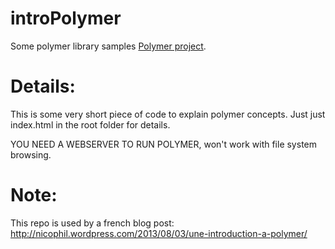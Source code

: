 introPolymer
============

Some polymer library samples
[Polymer project](http://www.polymer-project.org/).

Details:
============

This is some very short piece of code to explain polymer concepts.
Just just index.html in the root folder for details.

YOU NEED A WEBSERVER TO RUN POLYMER, won't work with file system browsing.

Note:
============
This repo is used by a french blog post:
http://nicophil.wordpress.com/2013/08/03/une-introduction-a-polymer/
